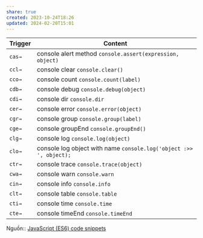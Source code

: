 ```yaml
---
share: true
created: 2023-10-24T18:26
updated: 2024-02-20T15:01
---
```


| Trigger | Content                                                            |
| ------- | ------------------------------------------------------------------ |
| `cas→`  | console alert method `console.assert(expression, object)`          |
| `ccl→`  | console clear `console.clear()`                                    |
| `cco→`  | console count `console.count(label)`                               |
| `cdb→`  | console debug `console.debug(object)`                              |
| `cdi→`  | console dir `console.dir`                                          |
| `cer→`  | console error `console.error(object)`                              |
| `cgr→`  | console group `console.group(label)`                               |
| `cge→`  | console groupEnd `console.groupEnd()`                              |
| `clg→`  | console log `console.log(object)`                                  |
| `clo→`  | console log object with name `console.log('object :>> ', object);` |
| `ctr→`  | console trace `console.trace(object)`                              |
| `cwa→`  | console warn `console.warn`                                        |
| `cin→`  | console info `console.info`                                        |
| `clt→`  | console table `console.table`                                      |
| `cti→`  | console time `console.time`                                        |
| `cte→`  | console timeEnd `console.timeEnd`                                  |

Nguồn:: [JavaScript (ES6) code snippets](https://marketplace.visualstudio.com/items?itemName=xabikos.JavaScriptSnippets)
